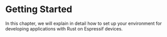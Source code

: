 # Getting Started
In this chapter, we will explain in detail how to set up your environment for developing applications with Rust on Espressif devices.

